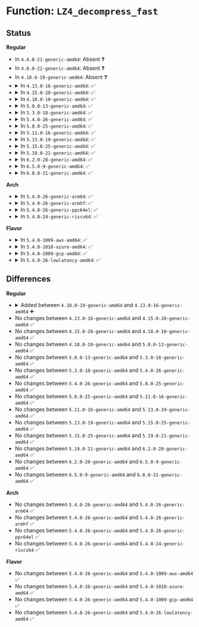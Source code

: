 # Function: <code>LZ4_decompress_fast</code>

## Status
<b>Regular</b>
<ul>
<li>
In <code>4.4.0-21-generic-amd64</code>: Absent ❓
</li>
<li>
In <code>4.8.0-22-generic-amd64</code>: Absent ❓
</li>
<li>
In <code>4.10.0-19-generic-amd64</code>: Absent ❓
</li>
<li>
<details>
<summary>In <code>4.13.0-16-generic-amd64</code>: ✅</summary>

```c
int LZ4_decompress_fast(const char * source, char * dest, int originalSize)
```

```json
{
  "name": "LZ4_decompress_fast",
  "collision_type": "Unique Global",
  "inline_type": "No",
  "funcs": [
    {
      "addr": 18446744071583541504,
      "name": "LZ4_decompress_fast",
      "external": true,
      "loc": "lib/lz4/lz4_decompress.c:353",
      "file": "lib/lz4/lz4_decompress.c",
      "inline": "seen, unknown",
      "caller_inline": [],
      "caller_func": []
    }
  ],
  "symbols": [
    {
      "addr": 18446744071583541504,
      "name": "LZ4_decompress_fast",
      "section": ".text",
      "bind": "STB_GLOBAL",
      "size": 946
    }
  ]
}
```
</details>
</li>
<li>
<details>
<summary>In <code>4.15.0-20-generic-amd64</code>: ✅</summary>

```c
int LZ4_decompress_fast(const char * source, char * dest, int originalSize)
```

```json
{
  "name": "LZ4_decompress_fast",
  "collision_type": "Unique Global",
  "inline_type": "No",
  "funcs": [
    {
      "addr": 18446744071583726464,
      "name": "LZ4_decompress_fast",
      "external": true,
      "loc": "lib/lz4/lz4_decompress.c:353",
      "file": "lib/lz4/lz4_decompress.c",
      "inline": "seen, unknown",
      "caller_inline": [],
      "caller_func": []
    }
  ],
  "symbols": [
    {
      "addr": 18446744071583726464,
      "name": "LZ4_decompress_fast",
      "section": ".text",
      "bind": "STB_GLOBAL",
      "size": 830
    }
  ]
}
```
</details>
</li>
<li>
<details>
<summary>In <code>4.18.0-10-generic-amd64</code>: ✅</summary>

```c
int LZ4_decompress_fast(const char * source, char * dest, int originalSize)
```

```json
{
  "name": "LZ4_decompress_fast",
  "collision_type": "Unique Global",
  "inline_type": "No",
  "funcs": [
    {
      "addr": 18446744071583944672,
      "name": "LZ4_decompress_fast",
      "external": true,
      "loc": "lib/lz4/lz4_decompress.c:353",
      "file": "lib/lz4/lz4_decompress.c",
      "inline": "seen, unknown",
      "caller_inline": [],
      "caller_func": []
    }
  ],
  "symbols": [
    {
      "addr": 18446744071583944672,
      "name": "LZ4_decompress_fast",
      "section": ".text",
      "bind": "STB_GLOBAL",
      "size": 807
    }
  ]
}
```
</details>
</li>
<li>
<details>
<summary>In <code>5.0.0-13-generic-amd64</code>: ✅</summary>

```c
int LZ4_decompress_fast(const char * source, char * dest, int originalSize)
```

```json
{
  "name": "LZ4_decompress_fast",
  "collision_type": "Unique Global",
  "inline_type": "No",
  "funcs": [
    {
      "addr": 18446744071584029744,
      "name": "LZ4_decompress_fast",
      "external": true,
      "loc": "lib/lz4/lz4_decompress.c:467",
      "file": "lib/lz4/lz4_decompress.c",
      "inline": "seen, unknown",
      "caller_inline": [],
      "caller_func": [
        "lib/lz4/lz4_decompress.c:LZ4_decompress_fast_usingDict",
        "lib/lz4/lz4_decompress.c:LZ4_decompress_fast_continue",
        "lib/lz4/lz4_decompress.c:LZ4_decompress_fast_continue"
      ]
    }
  ],
  "symbols": [
    {
      "addr": 18446744071584029744,
      "name": "LZ4_decompress_fast",
      "section": ".text",
      "bind": "STB_GLOBAL",
      "size": 893
    }
  ]
}
```
</details>
</li>
<li>
<details>
<summary>In <code>5.3.0-18-generic-amd64</code>: ✅</summary>

```c
int LZ4_decompress_fast(const char * source, char * dest, int originalSize)
```

```json
{
  "name": "LZ4_decompress_fast",
  "collision_type": "Unique Global",
  "inline_type": "No",
  "funcs": [
    {
      "addr": 18446744071584214144,
      "name": "LZ4_decompress_fast",
      "external": true,
      "loc": "lib/lz4/lz4_decompress.c:467",
      "file": "lib/lz4/lz4_decompress.c",
      "inline": "seen, unknown",
      "caller_inline": [],
      "caller_func": [
        "lib/lz4/lz4_decompress.c:LZ4_decompress_fast_usingDict",
        "lib/lz4/lz4_decompress.c:LZ4_decompress_fast_continue",
        "lib/lz4/lz4_decompress.c:LZ4_decompress_fast_continue"
      ]
    }
  ],
  "symbols": [
    {
      "addr": 18446744071584214144,
      "name": "LZ4_decompress_fast",
      "section": ".text",
      "bind": "STB_GLOBAL",
      "size": 898
    }
  ]
}
```
</details>
</li>
<li>
<details>
<summary>In <code>5.4.0-26-generic-amd64</code>: ✅</summary>

```c
int LZ4_decompress_fast(const char * source, char * dest, int originalSize)
```

```json
{
  "name": "LZ4_decompress_fast",
  "collision_type": "Unique Global",
  "inline_type": "No",
  "funcs": [
    {
      "addr": 18446744071584348944,
      "name": "LZ4_decompress_fast",
      "external": true,
      "loc": "lib/lz4/lz4_decompress.c:467",
      "file": "lib/lz4/lz4_decompress.c",
      "inline": "seen, unknown",
      "caller_inline": [],
      "caller_func": [
        "lib/lz4/lz4_decompress.c:LZ4_decompress_fast_usingDict",
        "lib/lz4/lz4_decompress.c:LZ4_decompress_fast_continue",
        "lib/lz4/lz4_decompress.c:LZ4_decompress_fast_continue"
      ]
    }
  ],
  "symbols": [
    {
      "addr": 18446744071584348944,
      "name": "LZ4_decompress_fast",
      "section": ".text",
      "bind": "STB_GLOBAL",
      "size": 898
    }
  ]
}
```
</details>
</li>
<li>
<details>
<summary>In <code>5.8.0-25-generic-amd64</code>: ✅</summary>

```c
int LZ4_decompress_fast(const char * source, char * dest, int originalSize)
```

```json
{
  "name": "LZ4_decompress_fast",
  "collision_type": "Unique Global",
  "inline_type": "No",
  "funcs": [
    {
      "addr": 18446744071584780752,
      "name": "LZ4_decompress_fast",
      "external": true,
      "loc": "lib/lz4/lz4_decompress.c:470",
      "file": "lib/lz4/lz4_decompress.c",
      "inline": "seen, unknown",
      "caller_inline": [],
      "caller_func": [
        "lib/lz4/lz4_decompress.c:LZ4_decompress_fast_usingDict",
        "lib/lz4/lz4_decompress.c:LZ4_decompress_fast_continue",
        "lib/lz4/lz4_decompress.c:LZ4_decompress_fast_continue"
      ]
    }
  ],
  "symbols": [
    {
      "addr": 18446744071584780752,
      "name": "LZ4_decompress_fast",
      "section": ".text",
      "bind": "STB_GLOBAL",
      "size": 884
    }
  ]
}
```
</details>
</li>
<li>
<details>
<summary>In <code>5.11.0-16-generic-amd64</code>: ✅</summary>

```c
int LZ4_decompress_fast(const char * source, char * dest, int originalSize)
```

```json
{
  "name": "LZ4_decompress_fast",
  "collision_type": "Unique Global",
  "inline_type": "No",
  "funcs": [
    {
      "addr": 18446744071584894160,
      "name": "LZ4_decompress_fast",
      "external": true,
      "loc": "lib/lz4/lz4_decompress.c:474",
      "file": "lib/lz4/lz4_decompress.c",
      "inline": "seen, unknown",
      "caller_inline": [],
      "caller_func": [
        "lib/lz4/lz4_decompress.c:LZ4_decompress_fast_usingDict",
        "lib/lz4/lz4_decompress.c:LZ4_decompress_fast_continue",
        "lib/lz4/lz4_decompress.c:LZ4_decompress_fast_continue"
      ]
    }
  ],
  "symbols": [
    {
      "addr": 18446744071584894160,
      "name": "LZ4_decompress_fast",
      "section": ".text",
      "bind": "STB_GLOBAL",
      "size": 883
    }
  ]
}
```
</details>
</li>
<li>
<details>
<summary>In <code>5.13.0-19-generic-amd64</code>: ✅</summary>

```c
int LZ4_decompress_fast(const char * source, char * dest, int originalSize)
```

```json
{
  "name": "LZ4_decompress_fast",
  "collision_type": "Unique Global",
  "inline_type": "No",
  "funcs": [
    {
      "addr": 18446744071584917760,
      "name": "LZ4_decompress_fast",
      "external": true,
      "loc": "lib/lz4/lz4_decompress.c:474",
      "file": "lib/lz4/lz4_decompress.c",
      "inline": "seen, unknown",
      "caller_inline": [],
      "caller_func": [
        "lib/lz4/lz4_decompress.c:LZ4_decompress_fast_usingDict",
        "lib/lz4/lz4_decompress.c:LZ4_decompress_fast_continue",
        "lib/lz4/lz4_decompress.c:LZ4_decompress_fast_continue"
      ]
    }
  ],
  "symbols": [
    {
      "addr": 18446744071584917760,
      "name": "LZ4_decompress_fast",
      "section": ".text",
      "bind": "STB_GLOBAL",
      "size": 885
    }
  ]
}
```
</details>
</li>
<li>
<details>
<summary>In <code>5.15.0-25-generic-amd64</code>: ✅</summary>

```c
int LZ4_decompress_fast(const char * source, char * dest, int originalSize)
```

```json
{
  "name": "LZ4_decompress_fast",
  "collision_type": "Unique Global",
  "inline_type": "No",
  "funcs": [
    {
      "addr": 18446744071585353216,
      "name": "LZ4_decompress_fast",
      "external": true,
      "loc": "lib/lz4/lz4_decompress.c:474",
      "file": "lib/lz4/lz4_decompress.c",
      "inline": "seen, unknown",
      "caller_inline": [],
      "caller_func": [
        "lib/lz4/lz4_decompress.c:LZ4_decompress_fast_usingDict",
        "lib/lz4/lz4_decompress.c:LZ4_decompress_fast_continue",
        "lib/lz4/lz4_decompress.c:LZ4_decompress_fast_continue"
      ]
    }
  ],
  "symbols": [
    {
      "addr": 18446744071585353216,
      "name": "LZ4_decompress_fast",
      "section": ".text",
      "bind": "STB_GLOBAL",
      "size": 860
    }
  ]
}
```
</details>
</li>
<li>
<details>
<summary>In <code>5.19.0-21-generic-amd64</code>: ✅</summary>

```c
int LZ4_decompress_fast(const char * source, char * dest, int originalSize)
```

```json
{
  "name": "LZ4_decompress_fast",
  "collision_type": "Unique Global",
  "inline_type": "No",
  "funcs": [
    {
      "addr": 18446744071586212160,
      "name": "LZ4_decompress_fast",
      "external": true,
      "loc": "lib/lz4/lz4_decompress.c:478",
      "file": "lib/lz4/lz4_decompress.c",
      "inline": "seen, unknown",
      "caller_inline": [],
      "caller_func": [
        "lib/lz4/lz4_decompress.c:LZ4_decompress_fast_usingDict",
        "lib/lz4/lz4_decompress.c:LZ4_decompress_fast_continue",
        "lib/lz4/lz4_decompress.c:LZ4_decompress_fast_continue"
      ]
    }
  ],
  "symbols": [
    {
      "addr": 18446744071586212160,
      "name": "LZ4_decompress_fast",
      "section": ".text",
      "bind": "STB_GLOBAL",
      "size": 882
    }
  ]
}
```
</details>
</li>
<li>
<details>
<summary>In <code>6.2.0-20-generic-amd64</code>: ✅</summary>

```c
int LZ4_decompress_fast(const char * source, char * dest, int originalSize)
```

```json
{
  "name": "LZ4_decompress_fast",
  "collision_type": "Unique Global",
  "inline_type": "No",
  "funcs": [
    {
      "addr": 18446744071587206720,
      "name": "LZ4_decompress_fast",
      "external": true,
      "loc": "lib/lz4/lz4_decompress.c:478",
      "file": "lib/lz4/lz4_decompress.c",
      "inline": "seen, unknown",
      "caller_inline": [],
      "caller_func": [
        "lib/lz4/lz4_decompress.c:LZ4_decompress_fast_usingDict",
        "lib/lz4/lz4_decompress.c:LZ4_decompress_fast_continue",
        "lib/lz4/lz4_decompress.c:LZ4_decompress_fast_continue"
      ]
    }
  ],
  "symbols": [
    {
      "addr": 18446744071587206720,
      "name": "LZ4_decompress_fast",
      "section": ".text",
      "bind": "STB_GLOBAL",
      "size": 882
    }
  ]
}
```
</details>
</li>
<li>
<details>
<summary>In <code>6.5.0-9-generic-amd64</code>: ✅</summary>

```c
int LZ4_decompress_fast(const char * source, char * dest, int originalSize)
```

```json
{
  "name": "LZ4_decompress_fast",
  "collision_type": "Unique Global",
  "inline_type": "No",
  "funcs": [
    {
      "addr": 18446744071587470192,
      "name": "LZ4_decompress_fast",
      "external": true,
      "loc": "lib/lz4/lz4_decompress.c:478",
      "file": "lib/lz4/lz4_decompress.c",
      "inline": "seen, unknown",
      "caller_inline": [],
      "caller_func": [
        "lib/lz4/lz4_decompress.c:LZ4_decompress_fast_usingDict",
        "lib/lz4/lz4_decompress.c:LZ4_decompress_fast_continue",
        "lib/lz4/lz4_decompress.c:LZ4_decompress_fast_continue"
      ]
    }
  ],
  "symbols": [
    {
      "addr": 18446744071587470192,
      "name": "LZ4_decompress_fast",
      "section": ".text",
      "bind": "STB_GLOBAL",
      "size": 1069
    }
  ]
}
```
</details>
</li>
<li>
<details>
<summary>In <code>6.8.0-31-generic-amd64</code>: ✅</summary>

```c
int LZ4_decompress_fast(const char * source, char * dest, int originalSize)
```

```json
{
  "name": "LZ4_decompress_fast",
  "collision_type": "Unique Global",
  "inline_type": "No",
  "funcs": [
    {
      "addr": 18446744071587804976,
      "name": "LZ4_decompress_fast",
      "external": true,
      "loc": "lib/lz4/lz4_decompress.c:478",
      "file": "lib/lz4/lz4_decompress.c",
      "inline": "seen, unknown",
      "caller_inline": [],
      "caller_func": [
        "lib/lz4/lz4_decompress.c:LZ4_decompress_fast_usingDict",
        "lib/lz4/lz4_decompress.c:LZ4_decompress_fast_continue",
        "lib/lz4/lz4_decompress.c:LZ4_decompress_fast_continue"
      ]
    }
  ],
  "symbols": [
    {
      "addr": 18446744071587804976,
      "name": "LZ4_decompress_fast",
      "section": ".text",
      "bind": "STB_GLOBAL",
      "size": 1069
    }
  ]
}
```
</details>
</li>
</ul>
<b>Arch</b>
<ul>
<li>
<details>
<summary>In <code>5.4.0-26-generic-arm64</code>: ✅</summary>

```c
int LZ4_decompress_fast(const char * source, char * dest, int originalSize)
```

```json
{
  "name": "LZ4_decompress_fast",
  "collision_type": "Unique Global",
  "inline_type": "No",
  "funcs": [
    {
      "addr": 18446603336496235248,
      "name": "LZ4_decompress_fast",
      "external": true,
      "loc": "lib/lz4/lz4_decompress.c:467",
      "file": "lib/lz4/lz4_decompress.c",
      "inline": "seen, unknown",
      "caller_inline": [],
      "caller_func": [
        "lib/lz4/lz4_decompress.c:LZ4_decompress_fast_usingDict",
        "lib/lz4/lz4_decompress.c:LZ4_decompress_fast_continue",
        "lib/lz4/lz4_decompress.c:LZ4_decompress_fast_continue"
      ]
    }
  ],
  "symbols": [
    {
      "addr": 18446603336496235248,
      "name": "LZ4_decompress_fast",
      "section": ".text",
      "bind": "STB_GLOBAL",
      "size": 1304
    }
  ]
}
```
</details>
</li>
<li>
<details>
<summary>In <code>5.4.0-26-generic-armhf</code>: ✅</summary>

```c
int LZ4_decompress_fast(const char * source, char * dest, int originalSize)
```

```json
{
  "name": "LZ4_decompress_fast",
  "collision_type": "Unique Global",
  "inline_type": "No",
  "funcs": [
    {
      "addr": 3229579740,
      "name": "LZ4_decompress_fast",
      "external": true,
      "loc": "lib/lz4/lz4_decompress.c:467",
      "file": "lib/lz4/lz4_decompress.c",
      "inline": "seen, unknown",
      "caller_inline": [],
      "caller_func": [
        "lib/lz4/lz4_decompress.c:LZ4_decompress_fast_usingDict",
        "lib/lz4/lz4_decompress.c:LZ4_decompress_fast_continue",
        "lib/lz4/lz4_decompress.c:LZ4_decompress_fast_continue"
      ]
    }
  ],
  "symbols": [
    {
      "addr": 3229579740,
      "name": "LZ4_decompress_fast",
      "section": ".text",
      "bind": "STB_GLOBAL",
      "size": 1232
    }
  ]
}
```
</details>
</li>
<li>
<details>
<summary>In <code>5.4.0-26-generic-ppc64el</code>: ✅</summary>

```c
int LZ4_decompress_fast(const char * source, char * dest, int originalSize)
```

```json
{
  "name": "LZ4_decompress_fast",
  "collision_type": "Unique Global",
  "inline_type": "No",
  "funcs": [
    {
      "addr": 13835058055290529248,
      "name": "LZ4_decompress_fast",
      "external": true,
      "loc": "lib/lz4/lz4_decompress.c:467",
      "file": "lib/lz4/lz4_decompress.c",
      "inline": "seen, unknown",
      "caller_inline": [],
      "caller_func": [
        "lib/lz4/lz4_decompress.c:LZ4_decompress_fast_usingDict",
        "lib/lz4/lz4_decompress.c:LZ4_decompress_fast_continue",
        "lib/lz4/lz4_decompress.c:LZ4_decompress_fast_continue"
      ]
    }
  ],
  "symbols": [
    {
      "addr": 13835058055290529248,
      "name": "LZ4_decompress_fast",
      "section": ".text",
      "bind": "STB_GLOBAL",
      "size": 1164
    }
  ]
}
```
</details>
</li>
<li>
<details>
<summary>In <code>5.4.0-24-generic-riscv64</code>: ✅</summary>

```c
int LZ4_decompress_fast(const char * source, char * dest, int originalSize)
```

```json
{
  "name": "LZ4_decompress_fast",
  "collision_type": "Unique Global",
  "inline_type": "No",
  "funcs": [
    {
      "addr": 18446743936275285124,
      "name": "LZ4_decompress_fast",
      "external": true,
      "loc": "lib/lz4/lz4_decompress.c:467",
      "file": "lib/lz4/lz4_decompress.c",
      "inline": "seen, unknown",
      "caller_inline": [],
      "caller_func": [
        "lib/lz4/lz4_decompress.c:LZ4_decompress_fast_usingDict",
        "lib/lz4/lz4_decompress.c:LZ4_decompress_fast_continue",
        "lib/lz4/lz4_decompress.c:LZ4_decompress_fast_continue"
      ]
    }
  ],
  "symbols": [
    {
      "addr": 18446743936275285124,
      "name": "LZ4_decompress_fast",
      "section": ".text",
      "bind": "STB_GLOBAL",
      "size": 1668
    }
  ]
}
```
</details>
</li>
</ul>
<b>Flavor</b>
<ul>
<li>
<details>
<summary>In <code>5.4.0-1009-aws-amd64</code>: ✅</summary>

```c
int LZ4_decompress_fast(const char * source, char * dest, int originalSize)
```

```json
{
  "name": "LZ4_decompress_fast",
  "collision_type": "Unique Global",
  "inline_type": "No",
  "funcs": [
    {
      "addr": 18446744071584317680,
      "name": "LZ4_decompress_fast",
      "external": true,
      "loc": "lib/lz4/lz4_decompress.c:467",
      "file": "lib/lz4/lz4_decompress.c",
      "inline": "seen, unknown",
      "caller_inline": [],
      "caller_func": [
        "lib/lz4/lz4_decompress.c:LZ4_decompress_fast_usingDict",
        "lib/lz4/lz4_decompress.c:LZ4_decompress_fast_continue",
        "lib/lz4/lz4_decompress.c:LZ4_decompress_fast_continue"
      ]
    }
  ],
  "symbols": [
    {
      "addr": 18446744071584317680,
      "name": "LZ4_decompress_fast",
      "section": ".text",
      "bind": "STB_GLOBAL",
      "size": 898
    }
  ]
}
```
</details>
</li>
<li>
<details>
<summary>In <code>5.4.0-1010-azure-amd64</code>: ✅</summary>

```c
int LZ4_decompress_fast(const char * source, char * dest, int originalSize)
```

```json
{
  "name": "LZ4_decompress_fast",
  "collision_type": "Unique Global",
  "inline_type": "No",
  "funcs": [
    {
      "addr": 18446744071584252880,
      "name": "LZ4_decompress_fast",
      "external": true,
      "loc": "lib/lz4/lz4_decompress.c:467",
      "file": "lib/lz4/lz4_decompress.c",
      "inline": "seen, unknown",
      "caller_inline": [],
      "caller_func": [
        "lib/lz4/lz4_decompress.c:LZ4_decompress_fast_usingDict",
        "lib/lz4/lz4_decompress.c:LZ4_decompress_fast_continue",
        "lib/lz4/lz4_decompress.c:LZ4_decompress_fast_continue"
      ]
    }
  ],
  "symbols": [
    {
      "addr": 18446744071584252880,
      "name": "LZ4_decompress_fast",
      "section": ".text",
      "bind": "STB_GLOBAL",
      "size": 898
    }
  ]
}
```
</details>
</li>
<li>
<details>
<summary>In <code>5.4.0-1009-gcp-amd64</code>: ✅</summary>

```c
int LZ4_decompress_fast(const char * source, char * dest, int originalSize)
```

```json
{
  "name": "LZ4_decompress_fast",
  "collision_type": "Unique Global",
  "inline_type": "No",
  "funcs": [
    {
      "addr": 18446744071584300592,
      "name": "LZ4_decompress_fast",
      "external": true,
      "loc": "lib/lz4/lz4_decompress.c:467",
      "file": "lib/lz4/lz4_decompress.c",
      "inline": "seen, unknown",
      "caller_inline": [],
      "caller_func": [
        "lib/lz4/lz4_decompress.c:LZ4_decompress_fast_usingDict",
        "lib/lz4/lz4_decompress.c:LZ4_decompress_fast_continue",
        "lib/lz4/lz4_decompress.c:LZ4_decompress_fast_continue"
      ]
    }
  ],
  "symbols": [
    {
      "addr": 18446744071584300592,
      "name": "LZ4_decompress_fast",
      "section": ".text",
      "bind": "STB_GLOBAL",
      "size": 898
    }
  ]
}
```
</details>
</li>
<li>
<details>
<summary>In <code>5.4.0-26-lowlatency-amd64</code>: ✅</summary>

```c
int LZ4_decompress_fast(const char * source, char * dest, int originalSize)
```

```json
{
  "name": "LZ4_decompress_fast",
  "collision_type": "Unique Global",
  "inline_type": "No",
  "funcs": [
    {
      "addr": 18446744071584406624,
      "name": "LZ4_decompress_fast",
      "external": true,
      "loc": "lib/lz4/lz4_decompress.c:467",
      "file": "lib/lz4/lz4_decompress.c",
      "inline": "seen, unknown",
      "caller_inline": [],
      "caller_func": [
        "lib/lz4/lz4_decompress.c:LZ4_decompress_fast_usingDict",
        "lib/lz4/lz4_decompress.c:LZ4_decompress_fast_continue",
        "lib/lz4/lz4_decompress.c:LZ4_decompress_fast_continue"
      ]
    }
  ],
  "symbols": [
    {
      "addr": 18446744071584406624,
      "name": "LZ4_decompress_fast",
      "section": ".text",
      "bind": "STB_GLOBAL",
      "size": 898
    }
  ]
}
```
</details>
</li>
</ul>

## Differences
<b>Regular</b>
<ul>
<li>
<details>
<summary>Added between <code>4.10.0-19-generic-amd64</code> and <code>4.13.0-16-generic-amd64</code> ➕</summary>

```c
int LZ4_decompress_fast(const char * source, char * dest, int originalSize)
```
</details>
</li>
<li>
No changes between <code>4.13.0-16-generic-amd64</code> and <code>4.15.0-20-generic-amd64</code> ✅
</li>
<li>
No changes between <code>4.15.0-20-generic-amd64</code> and <code>4.18.0-10-generic-amd64</code> ✅
</li>
<li>
No changes between <code>4.18.0-10-generic-amd64</code> and <code>5.0.0-13-generic-amd64</code> ✅
</li>
<li>
No changes between <code>5.0.0-13-generic-amd64</code> and <code>5.3.0-18-generic-amd64</code> ✅
</li>
<li>
No changes between <code>5.3.0-18-generic-amd64</code> and <code>5.4.0-26-generic-amd64</code> ✅
</li>
<li>
No changes between <code>5.4.0-26-generic-amd64</code> and <code>5.8.0-25-generic-amd64</code> ✅
</li>
<li>
No changes between <code>5.8.0-25-generic-amd64</code> and <code>5.11.0-16-generic-amd64</code> ✅
</li>
<li>
No changes between <code>5.11.0-16-generic-amd64</code> and <code>5.13.0-19-generic-amd64</code> ✅
</li>
<li>
No changes between <code>5.13.0-19-generic-amd64</code> and <code>5.15.0-25-generic-amd64</code> ✅
</li>
<li>
No changes between <code>5.15.0-25-generic-amd64</code> and <code>5.19.0-21-generic-amd64</code> ✅
</li>
<li>
No changes between <code>5.19.0-21-generic-amd64</code> and <code>6.2.0-20-generic-amd64</code> ✅
</li>
<li>
No changes between <code>6.2.0-20-generic-amd64</code> and <code>6.5.0-9-generic-amd64</code> ✅
</li>
<li>
No changes between <code>6.5.0-9-generic-amd64</code> and <code>6.8.0-31-generic-amd64</code> ✅
</li>
</ul>
<b>Arch</b>
<ul>
<li>
No changes between <code>5.4.0-26-generic-amd64</code> and <code>5.4.0-26-generic-arm64</code> ✅
</li>
<li>
No changes between <code>5.4.0-26-generic-amd64</code> and <code>5.4.0-26-generic-armhf</code> ✅
</li>
<li>
No changes between <code>5.4.0-26-generic-amd64</code> and <code>5.4.0-26-generic-ppc64el</code> ✅
</li>
<li>
No changes between <code>5.4.0-26-generic-amd64</code> and <code>5.4.0-24-generic-riscv64</code> ✅
</li>
</ul>
<b>Flavor</b>
<ul>
<li>
No changes between <code>5.4.0-26-generic-amd64</code> and <code>5.4.0-1009-aws-amd64</code> ✅
</li>
<li>
No changes between <code>5.4.0-26-generic-amd64</code> and <code>5.4.0-1010-azure-amd64</code> ✅
</li>
<li>
No changes between <code>5.4.0-26-generic-amd64</code> and <code>5.4.0-1009-gcp-amd64</code> ✅
</li>
<li>
No changes between <code>5.4.0-26-generic-amd64</code> and <code>5.4.0-26-lowlatency-amd64</code> ✅
</li>
</ul>
